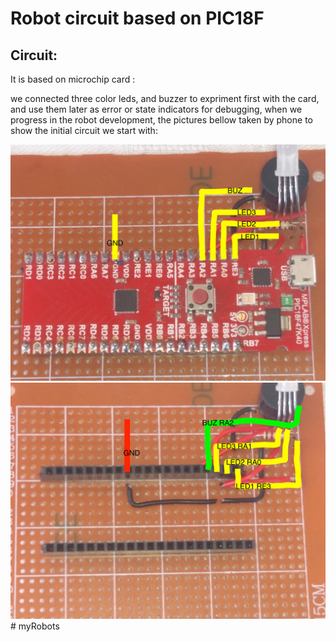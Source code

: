 # Robot circuit based on PIC18F

## Circuit:
It is based on microchip card :

we connected three color leds, and buzzer to expriment first with the card, and use them later as error or state indicators for debugging, when we progress in the robot development,
the pictures bellow taken by phone to show the initial circuit we start with:

![](readmeFiles/circuit1.jpg)
![](readmeFiles/circuit2.jpg)# myRobots
